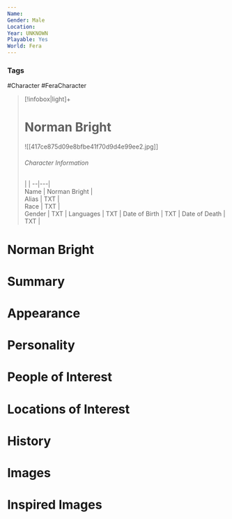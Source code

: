```yaml
---
Name: 
Gender: Male
Location: 
Year: UNKNOWN
Playable: Yes
World: Fera
---
```


### Tags
#Character #FeraCharacter 

> [!infobox|light]+  
> # Norman Bright  
> ![[417ce875d09e8bfbe41f70d9d4e99ee2.jpg]]
> ###### Character Information
>  |   |
> --|---|  
> Name | Norman Bright |  
> Alias | TXT |  
> Race | TXT |  
> Gender | TXT |
> Languages | TXT |
> Date of Birth | TXT |
> Date of Death | TXT |

# Norman Bright

# Summary

# Appearance

# Personality

# People of Interest

# Locations of Interest

# History

# Images

# Inspired Images
